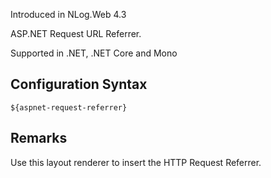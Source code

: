 Introduced in NLog.Web 4.3

ASP.NET Request URL Referrer. 

Supported in .NET, .NET Core and Mono

## Configuration Syntax
```
${aspnet-request-referrer}
```

## Remarks
Use this layout renderer to insert the HTTP Request Referrer.